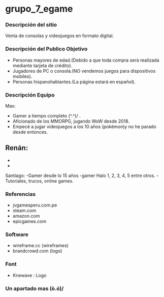 # grupo_7_egame

### Descripción del sitio
Venta de consolas y videojuegos en formato digital.

### Descripción del Publico Objetivo
- Personas mayores de edad.(Debido a que toda compra será realizada mediante tarjeta de crédito).
- Jugadores de PC o consola.(NO vendemos juegos para dispositivos mobiles).
- Personas hispanohablantes.(La página estará en español). 

### Descripción Equipo
Max:
- Gamer a tiempo completo  \(^.^)/  .
- Aficionado de los MMORPG, jugando WoW desde 2018.
- Empecé a jugar videojuegos a los 10 años (pokémon)y no he parado desde entonces.

Renán:
-
-
-
  
Santiago: 
-Gamer desde lo 15 años
-gamer Halo 1, 2, 3, 4, 5 entre otros.
-Tutoriales, trucos, online games.

### Referencias
- jvgamesperu.com.pe
- steam.com
- amazon.com
- epicgames.com

### Software
- wireframe.cc (wireframes)
- brandcrowd.com (logo)

### Font
- Knewave : Logo





### Un apartado mas \(ò.ó)/
